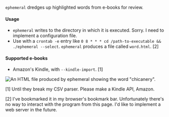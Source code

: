 `ephemeral` dredges up highlighted words from e-books for review.

#### Usage

- `ephemeral` writes to the directory in which it is executed. Sorry. I need to implement a configuration file.
- Use with a `crontab -e` entry like `0 8 * * * cd /path-to-executable && ./ephemeral --select`. `ephemeral` produces a file called `word.html`. [2]

#### Supported e-books

- Amazon's Kindle, with `--kindle-import`. [1]

![An HTML file produced by ephemeral showing the word "chicanery".](https://i.imgur.com/Zje30bG.png)

[1] Until they break my CSV parser. Please make a Kindle API, Amazon.

[2] I've bookmarked it in my browser's bookmark bar. Unfortunately there's no way to interact with the program from this page. I'd like to implement a web server in the future.
